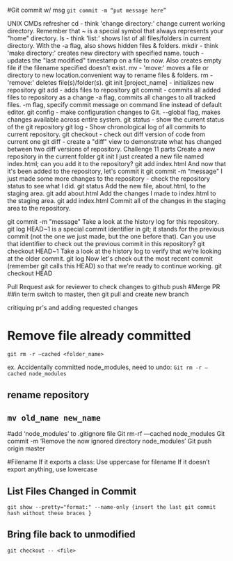 #Git commit w/ msg
`git commit -m “put message here”`

UNIX CMDs refresher
cd - think 'change directory:' change current working directory. Remember that ~ is a special symbol that always represents your "home" directory.
ls - think 'list:' shows list of all files/folders in current directory. With the -a flag, also shows hidden files & folders.
mkdir - think 'make directory:' creates new directory with specified name.
touch - updates the "last modified" timestamp on a file to now. Also creates empty file if the filename specified doesn't exist.
mv - 'move:' moves a file or directory to new location.convenient way to rename files & folders.
rm - 'remove:' deletes file(s)/folder(s).
git init [project_name] - initializes new repository
git add - adds files to repository
git commit - commits all added files to repository as a change -a flag, commits all changes to all tracked files.
-m flag, specify commit message on command line instead of default editor.
git config - make configuration changes to Git.
--global flag, makes changes available across entire system.
git status - show the current status of the git repository
git log - Show chronological log of all commits to current repository.
git checkout - check out diff version of code from current one
git diff - create a "diff" view to demonstrate what has changed between two diff versions of repository.
Challenge 11 parts
Create a new repository in the current folder
git init
I just created a new file named index.html; can you add it to the repository?
git add index.html
And now that it's been added to the repository, let's commit it
git commit -m “message"
I just made some more changes to the repository - check the repository status to see what I did.
git status
Add the new file, about.html, to the staging area.
git add about.html
Add the changes I made to index.html to the staging area.
git add index.html
Commit all of the changes in the staging area to the repository.

git commit -m "message"
Take a look at the history log for this repository.
git log
HEAD~1 is a special commit identifier in git; it stands for the previous commit (not the one we just made, but the one before that). Can you use that identifier to check out the previous commit in this repository?
git checkout HEAD~1
Take a look at the history log to verify that we're looking at the older commit.
git log
Now let's check out the most recent commit (remember git calls this HEAD) so that we're ready to continue working.
git checkout HEAD

Pull Request
ask for reviewer to check changes to github push
#Merge PR
##in term switch to master, then git pull and create new branch

critiquing pr's and adding requested changes

# Remove file already committed

`git rm -r —cached <folder_name>`

ex. Accidentally committed node_modules, need to undo:
`Git rm -r —cached node_modules`

## rename repository

## `mv old_name new_name`

#add ‘node_modules’ to .gitignore file
Git rm-rf —cached node_modules
Git commit -m ‘Remove the now ignored directory node_modules’
Git push origin master

#Filename
If it exports a class:
Use uppercase for filename
If it doesn’t export anything, use lowercase

## List Files Changed in Commit

```console
git show --pretty="format:" --name-only {insert the last git commit hash without these braces }
```

## Bring file back to unmodified

`git checkout -- <file>`
